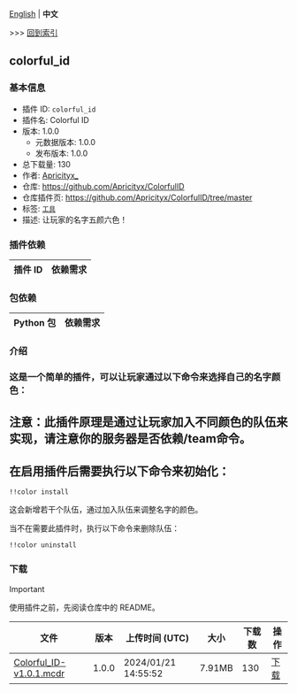 [English](readme.md) | **中文**

\>\>\> [回到索引](/readme-zh_cn.md)

## colorful_id

### 基本信息

- 插件 ID: `colorful_id`
- 插件名: Colorful ID
- 版本: 1.0.0
  - 元数据版本: 1.0.0
  - 发布版本: 1.0.0
- 总下载量: 130
- 作者: [Apricityx_](https://github.com/Apricityx)
- 仓库: https://github.com/Apricityx/ColorfulID
- 仓库插件页: https://github.com/Apricityx/ColorfulID/tree/master
- 标签: [`工具`](/labels/tool/readme-zh_cn.md)
- 描述: 让玩家的名字五颜六色！

### 插件依赖

| 插件 ID | 依赖需求 |
| --- | --- |

### 包依赖

| Python 包 | 依赖需求 |
| --- | --- |

### 介绍

### 这是一个简单的插件，可以让玩家通过以下命令来选择自己的名字颜色：

## 注意：此插件原理是通过让玩家加入不同颜色的队伍来实现，请注意你的服务器是否依赖/team命令。

## 在启用插件后需要执行以下命令来初始化：

```
!!color install
```

这会新增若干个队伍，通过加入队伍来调整名字的颜色。

当不在需要此插件时，执行以下命令来删除队伍：

```
!!color uninstall
```

### 下载

> [!IMPORTANT]
> 使用插件之前，先阅读仓库中的 README。

| 文件 | 版本 | 上传时间 (UTC) | 大小 | 下载数 | 操作 |
| --- | --- | --- | --- | --- | --- |
| [Colorful_ID-v1.0.1.mcdr](https://github.com/Apricityx/ColorfulID/releases/tag/1.0.0) | 1.0.0 | 2024/01/21 14:55:52 | 7.91MB | 130 | [下载](https://github.com/Apricityx/ColorfulID/releases/download/1.0.0/Colorful_ID-v1.0.1.mcdr) |

